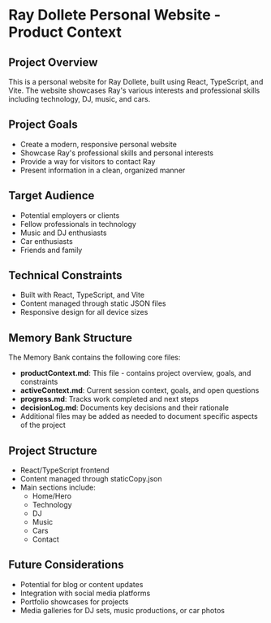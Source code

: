 # Ray Dollete Personal Website - Product Context

## Project Overview
This is a personal website for Ray Dollete, built using React, TypeScript, and Vite. The website showcases Ray's various interests and professional skills including technology, DJ, music, and cars.

## Project Goals
- Create a modern, responsive personal website
- Showcase Ray's professional skills and personal interests
- Provide a way for visitors to contact Ray
- Present information in a clean, organized manner

## Target Audience
- Potential employers or clients
- Fellow professionals in technology
- Music and DJ enthusiasts
- Car enthusiasts
- Friends and family

## Technical Constraints
- Built with React, TypeScript, and Vite
- Content managed through static JSON files
- Responsive design for all device sizes

## Memory Bank Structure
The Memory Bank contains the following core files:
- **productContext.md**: This file - contains project overview, goals, and constraints
- **activeContext.md**: Current session context, goals, and open questions
- **progress.md**: Tracks work completed and next steps
- **decisionLog.md**: Documents key decisions and their rationale
- Additional files may be added as needed to document specific aspects of the project

## Project Structure
- React/TypeScript frontend
- Content managed through staticCopy.json
- Main sections include:
  - Home/Hero
  - Technology
  - DJ
  - Music
  - Cars
  - Contact

## Future Considerations
- Potential for blog or content updates
- Integration with social media platforms
- Portfolio showcases for projects
- Media galleries for DJ sets, music productions, or car photos